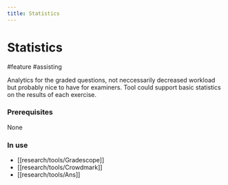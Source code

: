 ```yaml
---
title: Statistics
---
```


# Statistics

#feature #assisting

Analytics for the graded questions, not neccessarily decreased workload but probably nice to have for examiners. Tool could support basic statistics on the results of each exercise.

### Prerequisites

None

### In use

- [[research/tools/Gradescope]]
- [[research/tools/Crowdmark]]
- [[research/tools/Ans]]
